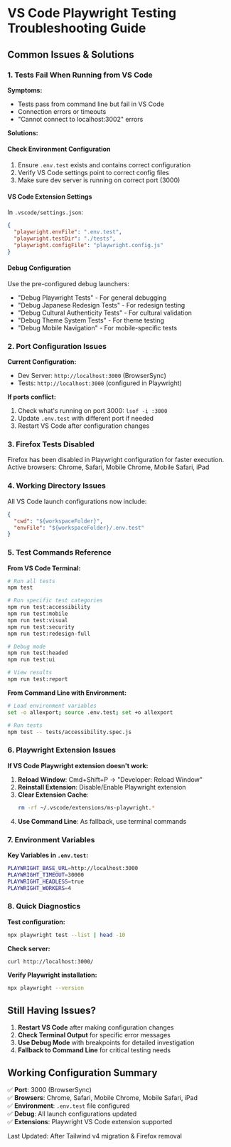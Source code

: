 # VS Code Playwright Testing Troubleshooting Guide

## Common Issues & Solutions

### 1. Tests Fail When Running from VS Code

**Symptoms:**
- Tests pass from command line but fail in VS Code
- Connection errors or timeouts
- "Cannot connect to localhost:3002" errors

**Solutions:**

#### Check Environment Configuration
1. Ensure `.env.test` exists and contains correct configuration
2. Verify VS Code settings point to correct config files
3. Make sure dev server is running on correct port (3000)

#### VS Code Extension Settings
In `.vscode/settings.json`:
```json
{
  "playwright.envFile": ".env.test",
  "playwright.testDir": "./tests",
  "playwright.configFile": "playwright.config.js"
}
```

#### Debug Configuration
Use the pre-configured debug launchers:
- "Debug Playwright Tests" - For general debugging
- "Debug Japanese Redesign Tests" - For redesign testing
- "Debug Cultural Authenticity Tests" - For cultural validation
- "Debug Theme System Tests" - For theme testing
- "Debug Mobile Navigation" - For mobile-specific tests

### 2. Port Configuration Issues

**Current Configuration:**
- Dev Server: `http://localhost:3000` (BrowserSync)
- Tests: `http://localhost:3000` (configured in Playwright)

**If ports conflict:**
1. Check what's running on port 3000: `lsof -i :3000`
2. Update `.env.test` with different port if needed
3. Restart VS Code after configuration changes

### 3. Firefox Tests Disabled

Firefox has been disabled in Playwright configuration for faster execution.
Active browsers: Chrome, Safari, Mobile Chrome, Mobile Safari, iPad

### 4. Working Directory Issues

All VS Code launch configurations now include:
```json
{
  "cwd": "${workspaceFolder}",
  "envFile": "${workspaceFolder}/.env.test"
}
```

### 5. Test Commands Reference

**From VS Code Terminal:**
```bash
# Run all tests
npm test

# Run specific test categories
npm run test:accessibility
npm run test:mobile
npm run test:visual
npm run test:security
npm run test:redesign-full

# Debug mode
npm run test:headed
npm run test:ui

# View results
npm run test:report
```

**From Command Line with Environment:**
```bash
# Load environment variables
set -o allexport; source .env.test; set +o allexport

# Run tests
npm test -- tests/accessibility.spec.js
```

### 6. Playwright Extension Issues

**If VS Code Playwright extension doesn't work:**

1. **Reload Window**: Cmd+Shift+P → "Developer: Reload Window"
2. **Reinstall Extension**: Disable/Enable Playwright extension
3. **Clear Extension Cache**: 
   ```bash
   rm -rf ~/.vscode/extensions/ms-playwright.*
   ```
4. **Use Command Line**: As fallback, use terminal commands

### 7. Environment Variables

**Key Variables in `.env.test`:**
```bash
PLAYWRIGHT_BASE_URL=http://localhost:3000
PLAYWRIGHT_TIMEOUT=30000
PLAYWRIGHT_HEADLESS=true
PLAYWRIGHT_WORKERS=4
```

### 8. Quick Diagnostics

**Test configuration:**
```bash
npx playwright test --list | head -10
```

**Check server:**
```bash
curl http://localhost:3000/
```

**Verify Playwright installation:**
```bash
npx playwright --version
```

## Still Having Issues?

1. **Restart VS Code** after making configuration changes
2. **Check Terminal Output** for specific error messages  
3. **Use Debug Mode** with breakpoints for detailed investigation
4. **Fallback to Command Line** for critical testing needs

## Working Configuration Summary

✅ **Port**: 3000 (BrowserSync)  
✅ **Browsers**: Chrome, Safari, Mobile Chrome, Mobile Safari, iPad  
✅ **Environment**: `.env.test` file configured  
✅ **Debug**: All launch configurations updated  
✅ **Extensions**: Playwright VS Code extension supported  

Last Updated: After Tailwind v4 migration & Firefox removal